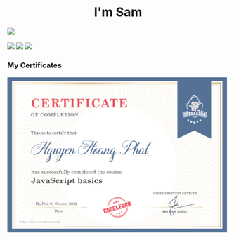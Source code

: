 <h1 align="center">I'm Sam</h1>

<img src="https://img.shields.io/github/watchers/SamNguyen1204/SamNguyen?style=social">

<p align="center>
<img src="https://img.icons8.com/color/96/000000/html-5--v1.png"/>
<img src="https://img.icons8.com/color/96/000000/css3.png"/>
<img src="https://img.icons8.com/color/96/000000/javascript--v1.png"/>
<img src="https://img.icons8.com/office/96/000000/react.png"/>
</p>



<h3>My Certificates</h3>

<img src="CodeLearn_certification.png" width="500px">

